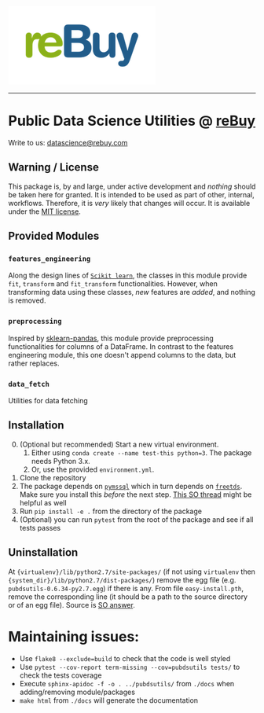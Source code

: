 [![logo](./docs/img/reBuy-logo.png)](http://www.rebuy.com)

------

# Public Data Science Utilities @ [reBuy](http://www.rebuy.com)

Write to us: datascience@rebuy.com

## Warning / License

This package is, by and large, under active development and *nothing* should be taken here for granted.
It is intended to be used as part of other, internal, workflows.
Therefore, it is *very* likely that changes will occur.
It is available under the [MIT license](./license.md).

## Provided Modules

### `features_engineering`

Along the design lines of [`Scikit learn`](http://scikit-learn.org/), the classes in this module provide `fit`, `transform` and `fit_transform` functionalities.
However, when transforming data using these classes, _new_ features are _added_, and nothing is removed.

### `preprocessing`

Inspired by [sklearn-pandas](https://github.com/pandas-dev/sklearn-pandas), this module provide preprocessing functionalities for columns of a DataFrame.
In contrast to the features engineering module, this one doesn't append columns to the data, but rather replaces.

### `data_fetch`

Utilities for data fetching

## Installation

0. (Optional but recommended) Start a new virtual environment.
    1. Either using `conda create --name test-this python=3`. The package needs Python 3.x.
    2. Or, use the provided `environment.yml`.
1. Clone the repository
2. The package depends on [`pymssql`](http://pymssql.org/en/stable/intro.html#install) which in turn depends on  [`freetds`](http://pymssql.org/en/stable/freetds.html). Make sure you install this *before* the next step. [This SO thread](https://stackoverflow.com/q/17368964/671013) might be helpful as well
2. Run `pip install -e .` from the directory of the package
3. (Optional) you can run `pytest` from the root of the package and see if all tests passes

## Uninstallation

At `{virtualenv}/lib/python2.7/site-packages/` (if not using `virtualenv` then `{system_dir}/lib/python2.7/dist-packages/`) remove the egg file (e.g. `pubdsutils-0.6.34-py2.7.egg`) if there is any.
From file `easy-install.pth`, remove the corresponding line (it should be a path to the source directory or of an egg file).
Source is [SO answer](https://stackoverflow.com/a/18818891/671013).

# Maintaining issues:

* Use `flake8 --exclude=build` to check that the code is well styled
* Use `pytest --cov-report term-missing --cov=pubdsutils tests/` to check the tests coverage
* Execute `sphinx-apidoc -f -o . ../pubdsutils/` from `./docs` when adding/removing module/packages
* `make html` from `./docs` will generate the documentation

